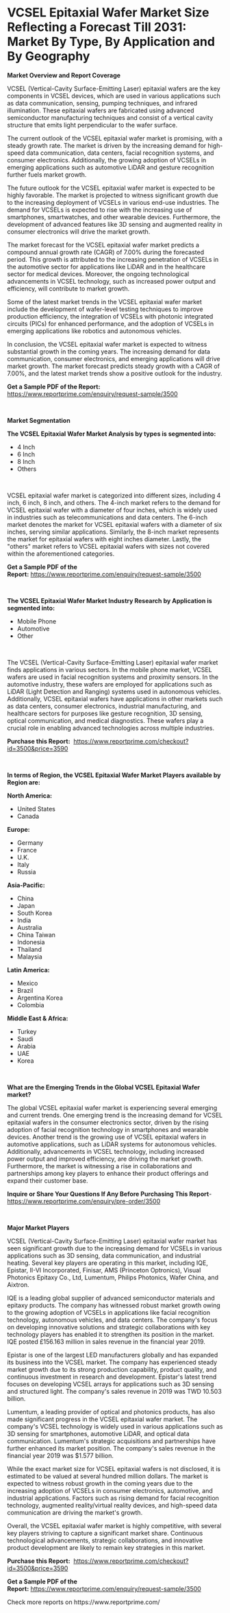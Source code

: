<p><h1>VCSEL Epitaxial Wafer Market Size Reflecting a Forecast Till 2031: Market By Type, By Application and By Geography</h1></p><p><strong>Market Overview and Report Coverage</strong></p>
<p><p>VCSEL (Vertical-Cavity Surface-Emitting Laser) epitaxial wafers are the key components in VCSEL devices, which are used in various applications such as data communication, sensing, pumping techniques, and infrared illumination. These epitaxial wafers are fabricated using advanced semiconductor manufacturing techniques and consist of a vertical cavity structure that emits light perpendicular to the wafer surface.</p><p>The current outlook of the VCSEL epitaxial wafer market is promising, with a steady growth rate. The market is driven by the increasing demand for high-speed data communication, data centers, facial recognition systems, and consumer electronics. Additionally, the growing adoption of VCSELs in emerging applications such as automotive LiDAR and gesture recognition further fuels market growth.</p><p>The future outlook for the VCSEL epitaxial wafer market is expected to be highly favorable. The market is projected to witness significant growth due to the increasing deployment of VCSELs in various end-use industries. The demand for VCSELs is expected to rise with the increasing use of smartphones, smartwatches, and other wearable devices. Furthermore, the development of advanced features like 3D sensing and augmented reality in consumer electronics will drive the market growth.</p><p>The market forecast for the VCSEL epitaxial wafer market predicts a compound annual growth rate (CAGR) of 7.00% during the forecasted period. This growth is attributed to the increasing penetration of VCSELs in the automotive sector for applications like LiDAR and in the healthcare sector for medical devices. Moreover, the ongoing technological advancements in VCSEL technology, such as increased power output and efficiency, will contribute to market growth.</p><p>Some of the latest market trends in the VCSEL epitaxial wafer market include the development of wafer-level testing techniques to improve production efficiency, the integration of VCSELs with photonic integrated circuits (PICs) for enhanced performance, and the adoption of VCSELs in emerging applications like robotics and autonomous vehicles.</p><p>In conclusion, the VCSEL epitaxial wafer market is expected to witness substantial growth in the coming years. The increasing demand for data communication, consumer electronics, and emerging applications will drive market growth. The market forecast predicts steady growth with a CAGR of 7.00%, and the latest market trends show a positive outlook for the industry.</p></p>
<p><strong>Get a Sample PDF of the Report:</strong> <a href="https://www.reportprime.com/enquiry/request-sample/3500">https://www.reportprime.com/enquiry/request-sample/3500</a></p>
<p>&nbsp;</p>
<p><strong>Market Segmentation</strong></p>
<p><strong>The VCSEL Epitaxial Wafer Market Analysis by types is segmented into:</strong></p>
<p><ul><li>4 Inch</li><li>6 Inch</li><li>8 Inch</li><li>Others</li></ul></p>
<p>&nbsp;</p>
<p><p>VCSEL epitaxial wafer market is categorized into different sizes, including 4 inch, 6 inch, 8 inch, and others. The 4-inch market refers to the demand for VCSEL epitaxial wafer with a diameter of four inches, which is widely used in industries such as telecommunications and data centers. The 6-inch market denotes the market for VCSEL epitaxial wafers with a diameter of six inches, serving similar applications. Similarly, the 8-inch market represents the market for epitaxial wafers with eight inches diameter. Lastly, the "others" market refers to VCSEL epitaxial wafers with sizes not covered within the aforementioned categories.</p></p>
<p><strong>Get a Sample PDF of the Report:</strong>&nbsp;<a href="https://www.reportprime.com/enquiry/request-sample/3500">https://www.reportprime.com/enquiry/request-sample/3500</a></p>
<p>&nbsp;</p>
<p><strong>The VCSEL Epitaxial Wafer Market Industry Research by Application is segmented into:</strong></p>
<p><ul><li>Mobile Phone</li><li>Automotive</li><li>Other</li></ul></p>
<p>&nbsp;</p>
<p><p>The VCSEL (Vertical-Cavity Surface-Emitting Laser) epitaxial wafer market finds applications in various sectors. In the mobile phone market, VCSEL wafers are used in facial recognition systems and proximity sensors. In the automotive industry, these wafers are employed for applications such as LiDAR (Light Detection and Ranging) systems used in autonomous vehicles. Additionally, VCSEL epitaxial wafers have applications in other markets such as data centers, consumer electronics, industrial manufacturing, and healthcare sectors for purposes like gesture recognition, 3D sensing, optical communication, and medical diagnostics. These wafers play a crucial role in enabling advanced technologies across multiple industries.</p></p>
<p><strong>Purchase this Report:</strong>&nbsp; <a href="https://www.reportprime.com/checkout?id=3500&price=3590">https://www.reportprime.com/checkout?id=3500&price=3590</a></p>
<p>&nbsp;</p>
<p><strong>In terms of Region, the VCSEL Epitaxial Wafer Market Players available by Region are:</strong></p>
<p>
    <p> <strong> North America: </strong>
        <ul>
            <li>United States</li>
            <li>Canada</li>
        </ul>
        </p> 
    <p> <strong> Europe: </strong>
        <ul>
            <li>Germany</li>
            <li>France</li>
            <li>U.K.</li>
            <li>Italy</li>
            <li>Russia</li>
        </ul>
        </p> 
    <p> <strong> Asia-Pacific: </strong>
        <ul>
            <li>China</li>
            <li>Japan</li>
            <li>South Korea</li>
            <li>India</li>
            <li>Australia</li>
            <li>China Taiwan</li>
            <li>Indonesia</li>
            <li>Thailand</li>
            <li>Malaysia</li>
        </ul>
        </p> 
    <p> <strong> Latin America: </strong>
        <ul>
            <li>Mexico</li>
            <li>Brazil</li>
            <li>Argentina Korea</li>
            <li>Colombia</li>
        </ul>
        </p> 
    <p> <strong> Middle East & Africa: </strong>
        <ul>
            <li>Turkey</li>
            <li>Saudi</li>
            <li>Arabia</li>
            <li>UAE</li>
            <li>Korea</li>
        </ul>
    </p>
    </p>
<p>&nbsp;</p>
<p><strong>What are the Emerging Trends in the Global VCSEL Epitaxial Wafer market?</strong></p>
<p><p>The global VCSEL epitaxial wafer market is experiencing several emerging and current trends. One emerging trend is the increasing demand for VCSEL epitaxial wafers in the consumer electronics sector, driven by the rising adoption of facial recognition technology in smartphones and wearable devices. Another trend is the growing use of VCSEL epitaxial wafers in automotive applications, such as LiDAR systems for autonomous vehicles. Additionally, advancements in VCSEL technology, including increased power output and improved efficiency, are driving the market growth. Furthermore, the market is witnessing a rise in collaborations and partnerships among key players to enhance their product offerings and expand their customer base.</p></p>
<p><strong>Inquire or Share Your Questions If Any Before Purchasing This Report</strong>- <a href="https://www.reportprime.com/enquiry/pre-order/3500">https://www.reportprime.com/enquiry/pre-order/3500</a></p>
<p>&nbsp;</p>
<p><strong>Major Market Players</strong></p>
<p><p>VCSEL (Vertical-Cavity Surface-Emitting Laser) epitaxial wafer market has seen significant growth due to the increasing demand for VCSELs in various applications such as 3D sensing, data communication, and industrial heating. Several key players are operating in this market, including IQE, Epistar, II-VI Incorporated, Finisar, AMS (Princeton Optronics), Visual Photonics Epitaxy Co., Ltd, Lumentum, Philips Photonics, Wafer China, and Aixtron. </p><p>IQE is a leading global supplier of advanced semiconductor materials and epitaxy products. The company has witnessed robust market growth owing to the growing adoption of VCSELs in applications like facial recognition technology, autonomous vehicles, and data centers. The company's focus on developing innovative solutions and strategic collaborations with key technology players has enabled it to strengthen its position in the market. IQE posted £156.163 million in sales revenue in the financial year 2019.</p><p>Epistar is one of the largest LED manufacturers globally and has expanded its business into the VCSEL market. The company has experienced steady market growth due to its strong production capability, product quality, and continuous investment in research and development. Epistar's latest trend focuses on developing VCSEL arrays for applications such as 3D sensing and structured light. The company's sales revenue in 2019 was TWD 10.503 billion.</p><p>Lumentum, a leading provider of optical and photonics products, has also made significant progress in the VCSEL epitaxial wafer market. The company's VCSEL technology is widely used in various applications such as 3D sensing for smartphones, automotive LiDAR, and optical data communication. Lumentum's strategic acquisitions and partnerships have further enhanced its market position. The company's sales revenue in the financial year 2019 was $1.577 billion.</p><p>While the exact market size for VCSEL epitaxial wafers is not disclosed, it is estimated to be valued at several hundred million dollars. The market is expected to witness robust growth in the coming years due to the increasing adoption of VCSELs in consumer electronics, automotive, and industrial applications. Factors such as rising demand for facial recognition technology, augmented reality/virtual reality devices, and high-speed data communication are driving the market's growth.</p><p>Overall, the VCSEL epitaxial wafer market is highly competitive, with several key players striving to capture a significant market share. Continuous technological advancements, strategic collaborations, and innovative product development are likely to remain key strategies in this market.</p></p>
<p><strong>Purchase this Report:</strong>&nbsp;&nbsp;<a href="https://www.reportprime.com/checkout?id=3500&price=3590">https://www.reportprime.com/checkout?id=3500&price=3590</a></p>
<p></p>
<p><strong>Get a Sample PDF of the Report:</strong>&nbsp;<a href="https://www.reportprime.com/enquiry/request-sample/3500">https://www.reportprime.com/enquiry/request-sample/3500</a></p>
<p>Check more reports on https://www.reportprime.com/</p>
